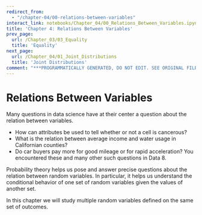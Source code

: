 ```yaml
---
redirect_from:
  - "/chapter-04/00-relations-between-variables"
interact_link: notebooks/Chapter_04/00_Relations_Between_Variables.ipynb
title: 'Chapter 4: Relations Between Variables'
prev_page:
  url: /Chapter_03/03_Equality
  title: 'Equality'
next_page:
  url: /Chapter_04/01_Joint_Distributions
  title: 'Joint Distributions'
comment: "***PROGRAMMATICALLY GENERATED, DO NOT EDIT. SEE ORIGINAL FILES IN /notebooks***"
---
```


# Relations Between Variables

Many questions in data science have at their center a question about the relation between variables. 
- How can attributes be used to tell whether or not a cell is cancerous?
- What is the relation between average income and water usage in Californian counties?
- Do car buyers pay more for good mileage or for rapid acceleration?
You encountered these and many other such questions in Data 8.

Probability theory helps us pose and answer precise questions about the relation between random variables. In particular, it helps us understand the conditional behavior of one set of random variables given the values of another set.

In this chapter we will study multiple random variables defined on the same set of outcomes.

